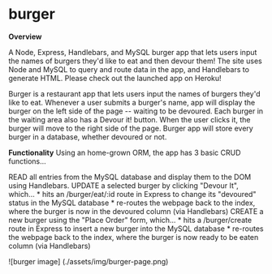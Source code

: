 # burger

**Overview**
 
A Node, Express, Handlebars, and MySQL burger app that lets users input the names of burgers they'd like to eat and then devour them!  The site uses Node and MySQL to query and route data in the app, and Handlebars to generate HTML. Please check out the launched app on Heroku!

Burger is a restaurant app that lets users input the names of burgers they'd like to eat. Whenever a user submits a burger's name, app will display the burger on the left side of the page -- waiting to be devoured. Each burger in the waiting area also has a Devour it! button. When the user clicks it, the burger will move to the right side of the page. Burger app will store every burger in a database, whether devoured or not.



**Functionality**
Using an home-grown ORM, the app has 3 basic CRUD functions...

READ all entries from the MySQL database and display them to the DOM using Handlebars.
UPDATE a selected burger by clicking "Devour It", which... * hits an /burger/eat/:id route in Express to change its "devoured" status in the MySQL database * re-routes the webpage back to the index, where the burger is now in the devoured column (via Handlebars)
CREATE a new burger using the "Place Order" form, which... * hits a /burger/create route in Express to insert a new burger into the MySQL database * re-routes the webpage back to the index, where the burger is now ready to be eaten column (via Handlebars)


![burger image] (./assets/img/burger-page.png)
